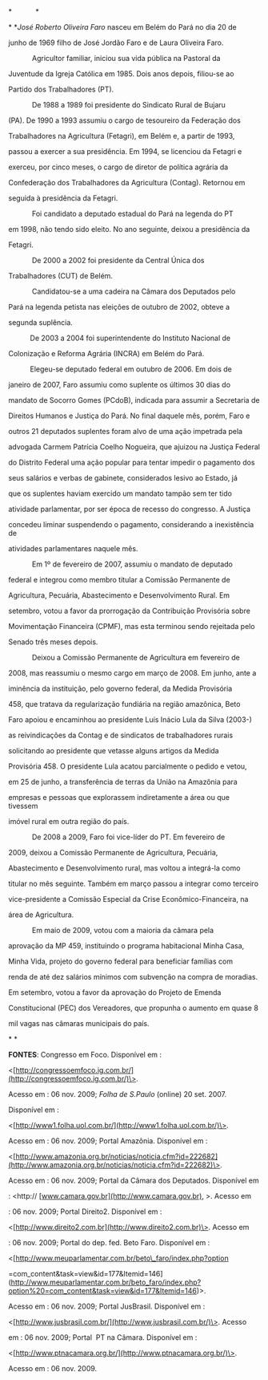 

*            *



* **José Roberto Oliveira Faro* nasceu em Belém do Pará no dia 20 de

junho de 1969 filho de José Jordão Faro e de Laura Oliveira Faro.



            Agricultor familiar, iniciou sua vida pública na Pastoral da

Juventude da Igreja Católica em 1985. Dois anos depois, filiou-se ao

Partido dos Trabalhadores (PT).



            De 1988 a 1989 foi presidente do Sindicato Rural de Bujaru

(PA). De 1990 a 1993 assumiu o cargo de tesoureiro da Federação dos

Trabalhadores na Agricultura (Fetagri), em Belém e, a partir de 1993,

passou a exercer a sua presidência. Em 1994, se licenciou da Fetagri e

exerceu, por cinco meses, o cargo de diretor de política agrária da

Confederação dos Trabalhadores da Agricultura (Contag). Retornou em

seguida à presidência da Fetagri.



            Foi candidato a deputado estadual do Pará na legenda do PT

em 1998, não tendo sido eleito. No ano seguinte, deixou a presidência da

Fetagri.



            De 2000 a 2002 foi presidente da Central Única dos

Trabalhadores (CUT) de Belém.



            Candidatou-se a uma cadeira na Câmara dos Deputados pelo

Pará na legenda petista nas eleições de outubro de 2002, obteve a

segunda suplência.



           De 2003 a 2004 foi superintendente do Instituto Nacional de

Colonização e Reforma Agrária (INCRA) em Belém do Pará.



           Elegeu-se deputado federal em outubro de 2006. Em dois de

janeiro de 2007, Faro assumiu como suplente os últimos 30 dias do

mandato de Socorro Gomes (PCdoB), indicada para assumir a Secretaria de

Direitos Humanos e Justiça do Pará. No final daquele mês, porém, Faro e

outros 21 deputados suplentes foram alvo de uma ação impetrada pela

advogada Carmem Patrícia Coelho Nogueira, que ajuizou na Justiça Federal

do Distrito Federal uma ação popular para tentar impedir o pagamento dos

seus salários e verbas de gabinete, considerados lesivo ao Estado, já

que os suplentes haviam exercido um mandato tampão sem ter tido

atividade parlamentar, por ser época de recesso do congresso. A Justiça

concedeu liminar suspendendo o pagamento, considerando a inexistência de

atividades parlamentares naquele mês.



            Em 1º de fevereiro de 2007, assumiu o mandato de deputado

federal e integrou como membro titular a Comissão Permanente de

Agricultura, Pecuária, Abastecimento e Desenvolvimento Rural. Em

setembro, votou a favor da prorrogação da Contribuição Provisória sobre

Movimentação Financeira (CPMF), mas esta terminou sendo rejeitada pelo

Senado três meses depois.



            Deixou a Comissão Permanente de Agricultura em fevereiro de

2008, mas reassumiu o mesmo cargo em março de 2008. Em junho, ante a

iminência da instituição, pelo governo federal, da Medida Provisória

458, que tratava da regularização fundiária na região amazônica, Beto

Faro apoiou e encaminhou ao presidente Luís Inácio Lula da Silva (2003-)

as reivindicações da Contag e de sindicatos de trabalhadores rurais

solicitando ao presidente que vetasse alguns artigos da Medida

Provisória 458. O presidente Lula acatou parcialmente o pedido e vetou,

em 25 de junho, a transferência de terras da União na Amazônia para

empresas e pessoas que explorassem indiretamente a área ou que tivessem

imóvel rural em outra região do país. 



            De 2008 a 2009, Faro foi vice-líder do PT. Em fevereiro de

2009, deixou a Comissão Permanente de Agricultura, Pecuária,

Abastecimento e Desenvolvimento rural, mas voltou a integrá-la como

titular no mês seguinte. Também em março passou a integrar como terceiro

vice-presidente a Comissão Especial da Crise Econômico-Financeira, na

área de Agricultura.



            Em maio de 2009, votou com a maioria da câmara pela

aprovação da MP 459, instituindo o programa habitacional Minha Casa,

Minha Vida, projeto do governo federal para beneficiar famílias com

renda de até dez salários mínimos com subvenção na compra de moradias.

Em setembro, votou a favor da aprovação do Projeto de Emenda

Constitucional (PEC) dos Vereadores, que propunha o aumento em quase 8

mil vagas nas câmaras municipais do país.



* *



**FONTES**: Congresso em Foco. Disponível em :

\<[http://congressoemfoco.ig.com.br/](http://congressoemfoco.ig.com.br/)\>.

Acesso em : 06 nov. 2009; *Folha de S.Paulo* (online) 20 set. 2007.

Disponível em :

\<[http://www1.folha.uol.com.br/](http://www1.folha.uol.com.br/)\>.

Acesso em : 06 nov. 2009; Portal Amazônia. Disponível em :

\<[http://www.amazonia.org.br/noticias/noticia.cfm?id=222682](http://www.amazonia.org.br/noticias/noticia.cfm?id=222682)\>.

Acesso em : 06 nov. 2009; Portal da Câmara dos Deputados. Disponível em

: \<http:// [www.camara.gov.br](http://www.camara.gov.br), \>. Acesso em

: 06 nov. 2009; Portal Direito2. Disponível em :

\<[http://www.direito2.com.br](http://www.direito2.com.br)\>. Acesso em

: 06 nov. 2009; Portal do dep. fed. Beto Faro. Disponível em :

\<[http://www.meuparlamentar.com.br/beto\_faro/index.php?option

=com\_content&task=view&id=177&Itemid=146](http://www.meuparlamentar.com.br/beto_faro/index.php?option%20=com_content&task=view&id=177&Itemid=146)\>.

Acesso em : 06 nov. 2009; Portal JusBrasil. Disponível em :

\<[http://www.jusbrasil.com.br/](http://www.jusbrasil.com.br/)\>. Acesso

em : 06 nov. 2009; Portal  PT na Câmara. Disponível em :

\<[http://www.ptnacamara.org.br/](http://www.ptnacamara.org.br/)\>.

Acesso em : 06 nov. 2009.



 

